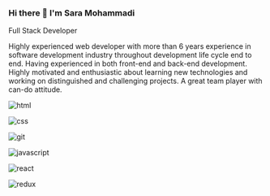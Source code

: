 ### Hi there 👋 I'm Sara Mohammadi
Full Stack Developer

<!--
**sara1989mohammadi/sara1989mohammadi** is a ✨ _special_ ✨ repository because its `README.md` (this file) appears on your GitHub profile.

Here are some ideas to get you started:

- 🔭 I’m currently working on ...
- 🌱 I’m currently learning ...
- 👯 I’m looking to collaborate on ...
- 🤔 I’m looking for help with ...
- 💬 Ask me about ...
- 📫 How to reach me: ...
- 😄 Pronouns: ...
- ⚡ Fun fact: ...
-->
Highly experienced web developer with more than 6 years experience in software development industry throughout development life cycle end to end. Having experienced in both front-end and back-end development.
Highly motivated and enthusiastic about learning new technologies and working on distinguished and
challenging projects. A great team player with can-do attitude.

![html](https://user-images.githubusercontent.com/52976293/186632257-832675d8-f904-454e-8a68-f2f1a0c64798.png)

![css](https://user-images.githubusercontent.com/52976293/186632603-2582d6da-9564-4589-8b44-584ed02b5e6b.png)

![git](https://user-images.githubusercontent.com/52976293/186632761-80460c32-3964-4f9e-b7dd-3cb8d41bb0d4.png)

![javascript](https://user-images.githubusercontent.com/52976293/186632988-723e1422-d6a3-4cf5-a1d9-019032ab3a15.png)

![react](https://user-images.githubusercontent.com/52976293/186633003-6ae6e106-11dc-4a95-a881-637ee28e7193.png)

![redux](https://user-images.githubusercontent.com/52976293/186633057-31c76337-7f91-457e-ab8d-577ccb3406e8.png)
